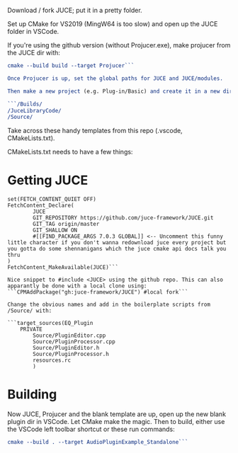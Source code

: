 Download / fork JUCE; put it in a pretty folder.

Set up CMake for VS2019 (MingW64 is too slow) and open up the JUCE folder in VSCode.

If you're using the github version (without Projucer.exe), make projucer from the JUCE dir with:

```cmake . -B build -DJUCE_BUILD_EXAMPLES=ON -DJUCE_BUILD_EXTRAS=ON
cmake --build build --target Projucer```

Once Projucer is up, set the global paths for JUCE and JUCE/modules.

Then make a new project (e.g. Plug-in/Basic) and create it in a new dir, generating the default boilerplates:

```/Builds/
/JuceLibraryCode/
/Source/
```

Take across these handy templates from this repo (.vscode, CMakeLists.txt).

CMakeLists.txt needs to have a few things:

# Getting JUCE
```include(FetchContent)
set(FETCH_CONTENT_QUIET OFF)
FetchContent_Declare(
        JUCE
        GIT_REPOSITORY https://github.com/juce-framework/JUCE.git 
        GIT_TAG origin/master
        GIT_SHALLOW ON
        #[[FIND_PACKAGE_ARGS 7.0.3 GLOBAL]] <-- Uncomment this funny little character if you don't wanna redownload juce every project but you gotta do some shennanigans which the juce cmake api docs talk you thru 
)
FetchContent_MakeAvailable(JUCE)```

Nice snippet to #include <JUCE> using the github repo. This can also apparantly be done with a local clone using:
```CPMAddPackage("gh:juce-framework/JUCE") #local fork```

Change the obvious names and add in the boilerplate scripts from /Source/ with:

```target_sources(EQ_Plugin
    PRIVATE
        Source/PluginEditor.cpp
        Source/PluginProcessor.cpp
        Source/PluginEditor.h
        Source/PluginProcessor.h
        resources.rc
        )
```

# Building
Now JUCE, Projucer and the blank template are up, open up the new blank plugin dir in VSCode. Let CMake make the magic. Then to build, either use the VSCode left toolbar shortcut or these run commands:
```cmake --build . --target AudioPluginExample_VST3
cmake --build . --target AudioPluginExample_Standalone```